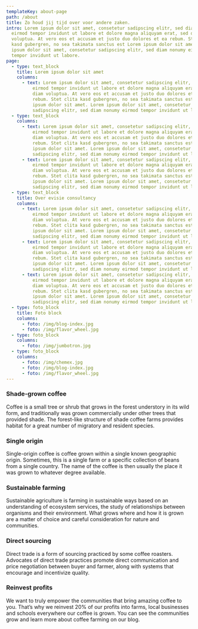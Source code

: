 ```yaml
---
templateKey: about-page
path: /about
title: Zo houd jij tijd over voor andere zaken.
intro: Lorem ipsum dolor sit amet, consetetur sadipscing elitr, sed diam nonumy
  eirmod tempor invidunt ut labore et dolore magna aliquyam erat, sed diam
  voluptua. At vero eos et accusam et justo duo dolores et ea rebum. Stet clita
  kasd gubergren, no sea takimata sanctus est Lorem ipsum dolor sit amet. Lorem
  ipsum dolor sit amet, consetetur sadipscing elitr, sed diam nonumy eirmod
  tempor invidunt ut labore.
page:
  - type: text_block
    title: Lorem ipsum dolor sit amet
    columns:
      - text: Lorem ipsum dolor sit amet, consetetur sadipscing elitr, sed diam nonumy
          eirmod tempor invidunt ut labore et dolore magna aliquyam erat, sed
          diam voluptua. At vero eos et accusam et justo duo dolores et ea
          rebum. Stet clita kasd gubergren, no sea takimata sanctus est Lorem
          ipsum dolor sit amet. Lorem ipsum dolor sit amet, consetetur
          sadipscing elitr, sed diam nonumy eirmod tempor invidunt ut labore et.
  - type: text_block
    columns:
      - text: Lorem ipsum dolor sit amet, consetetur sadipscing elitr, sed diam nonumy
          eirmod tempor invidunt ut labore et dolore magna aliquyam erat, sed
          diam voluptua. At vero eos et accusam et justo duo dolores et ea
          rebum. Stet clita kasd gubergren, no sea takimata sanctus est Lorem
          ipsum dolor sit amet. Lorem ipsum dolor sit amet, consetetur
          sadipscing elitr, sed diam nonumy eirmod tempor invidunt ut labore et.
      - text: Lorem ipsum dolor sit amet, consetetur sadipscing elitr, sed diam nonumy
          eirmod tempor invidunt ut labore et dolore magna aliquyam erat, sed
          diam voluptua. At vero eos et accusam et justo duo dolores et ea
          rebum. Stet clita kasd gubergren, no sea takimata sanctus est Lorem
          ipsum dolor sit amet. Lorem ipsum dolor sit amet, consetetur
          sadipscing elitr, sed diam nonumy eirmod tempor invidunt ut labore et.
  - type: text_block
    title: Over evisie consultancy
    columns:
      - text: Lorem ipsum dolor sit amet, consetetur sadipscing elitr, sed diam nonumy
          eirmod tempor invidunt ut labore et dolore magna aliquyam erat, sed
          diam voluptua. At vero eos et accusam et justo duo dolores et ea
          rebum. Stet clita kasd gubergren, no sea takimata sanctus est Lorem
          ipsum dolor sit amet. Lorem ipsum dolor sit amet, consetetur
          sadipscing elitr, sed diam nonumy eirmod tempor invidunt ut labore et.
      - text: Lorem ipsum dolor sit amet, consetetur sadipscing elitr, sed diam nonumy
          eirmod tempor invidunt ut labore et dolore magna aliquyam erat, sed
          diam voluptua. At vero eos et accusam et justo duo dolores et ea
          rebum. Stet clita kasd gubergren, no sea takimata sanctus est Lorem
          ipsum dolor sit amet. Lorem ipsum dolor sit amet, consetetur
          sadipscing elitr, sed diam nonumy eirmod tempor invidunt ut labore et.
      - text: Lorem ipsum dolor sit amet, consetetur sadipscing elitr, sed diam nonumy
          eirmod tempor invidunt ut labore et dolore magna aliquyam erat, sed
          diam voluptua. At vero eos et accusam et justo duo dolores et ea
          rebum. Stet clita kasd gubergren, no sea takimata sanctus est Lorem
          ipsum dolor sit amet. Lorem ipsum dolor sit amet, consetetur
          sadipscing elitr, sed diam nonumy eirmod tempor invidunt ut labore et.
  - type: foto_block
    title: Foto block
    columns:
      - foto: /img/blog-index.jpg
      - foto: /img/flavor_wheel.jpg
  - type: foto_block
    columns:
      - foto: /img/jumbotron.jpg
  - type: foto_block
    columns:
      - foto: /img/chemex.jpg
      - foto: /img/blog-index.jpg
      - foto: /img/flavor_wheel.jpg
---
```

### Shade-grown coffee
Coffee is a small tree or shrub that grows in the forest understory in its wild form, and traditionally was grown commercially under other trees that provided shade. The forest-like structure of shade coffee farms provides habitat for a great number of migratory and resident species.

### Single origin
Single-origin coffee is coffee grown within a single known geographic origin. Sometimes, this is a single farm or a specific collection of beans from a single country. The name of the coffee is then usually the place it was grown to whatever degree available.

### Sustainable farming
Sustainable agriculture is farming in sustainable ways based on an understanding of ecosystem services, the study of relationships between organisms and their environment. What grows where and how it is grown are a matter of choice and careful consideration for nature and communities.

### Direct sourcing
Direct trade is a form of sourcing practiced by some coffee roasters. Advocates of direct trade practices promote direct communication and price negotiation between buyer and farmer, along with systems that encourage and incentivize quality.

### Reinvest profits
We want to truly empower the communities that bring amazing coffee to you. That’s why we reinvest 20% of our profits into farms, local businesses and schools everywhere our coffee is grown. You can see the communities grow and learn more about coffee farming on our blog.

